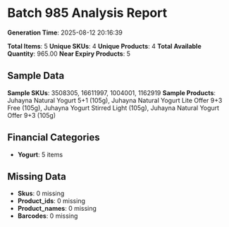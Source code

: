 # Batch 985 Analysis Report

**Generation Time**: 2025-08-12 20:16:39

**Total Items**: 5
**Unique SKUs**: 4
**Unique Products**: 4
**Total Available Quantity**: 965.00
**Near Expiry Products**: 5

## Sample Data
**Sample SKUs**: 3508305, 16611997, 1004001, 1162919
**Sample Products**: Juhayna Natural Yogurt 5+1 (105g), Juhayna Natural Yogurt Lite Offer 9+3 Free (105g), Juhayna Yogurt Stirred Light (105g), Juhayna Natural Yogurt Offer 9+3 (105g)

## Financial Categories
- **Yogurt**: 5 items

## Missing Data
- **Skus**: 0 missing
- **Product_ids**: 0 missing
- **Product_names**: 0 missing
- **Barcodes**: 0 missing
